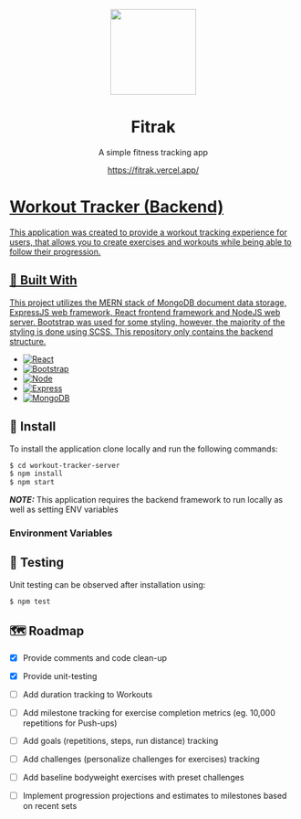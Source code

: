 <p align="center">
    <a href="https://fitrak.vercel.app/">
        <img src="https://cdn-icons-png.flaticon.com/512/384/384205.png" width="150px"/>
    </a>
</p>
<h1 align="center">Fitrak</h1>
<p align="center">A simple fitness tracking app</p>
<p align="center"><a href="https://fitrak.vercel.app/">https://fitrak.vercel.app/</p>

# Workout Tracker (Backend)

This application was created to provide a workout tracking experience for users, that allows you to create exercises and workouts while being able to follow their progression.

## :hammer: Built With 

This project utilizes the MERN stack of MongoDB document data storage, ExpressJS web framework, React frontend framework and NodeJS web server. Bootstrap was used for some styling, however, the majority of the styling is done using SCSS. This repository only contains the backend structure.

- [![React][react.js]][react-url]
- [![Bootstrap][bootstrap.com]][bootstrap-url]
- [![Node][node.js]][node-url]
- [![Express][express.js]][express-url]
- [![MongoDB][mongodb.com]][mongodb-url]

## :wrench: Install

To install the application clone locally and run the following commands:
```bash
$ cd workout-tracker-server
$ npm install
$ npm start
```
**_NOTE:_** This application requires the backend framework to run locally as well as setting ENV variables

### Environment Variables


## :test_tube: Testing

Unit testing can be observed after installation using:
```bash
$ npm test
```

## :world_map: Roadmap

- [x] Provide comments and code clean-up
- [x] Provide unit-testing
- [ ] Add duration tracking to Workouts
- [ ] Add milestone tracking for exercise completion metrics (eg. 10,000 repetitions for Push-ups)
- [ ] Add goals (repetitions, steps, run distance) tracking
- [ ] Add challenges (personalize challenges for exercises) tracking
- [ ] Add baseline bodyweight exercises with preset challenges
- [ ] Implement progression projections and estimates to milestones based on recent sets 


<!-- Markdown Links & Images -->

[React.js]: https://img.shields.io/badge/React-20232A?style=for-the-badge&logo=react&logoColor=61DAFB
[React-url]: https://reactjs.org/
[Bootstrap.com]: https://img.shields.io/badge/Bootstrap-563D7C?style=for-the-badge&logo=bootstrap&logoColor=white
[Bootstrap-url]: https://getbootstrap.com
[mongodb.com]: https://img.shields.io/badge/MongoDB-4EA94B?style=for-the-badge&logo=mongodb&logoColor=white
[mongodb-url]: https://www.mongodb.com/
[express.js]: https://img.shields.io/badge/Express.js-404D59?style=for-the-badge
[express-url]: https://expressjs.com/
[node.js]: https://img.shields.io/badge/Node.js-43853D?style=for-the-badge&logo=node.js&logoColor=white
[node-url]: https://nodejs.org/en/

